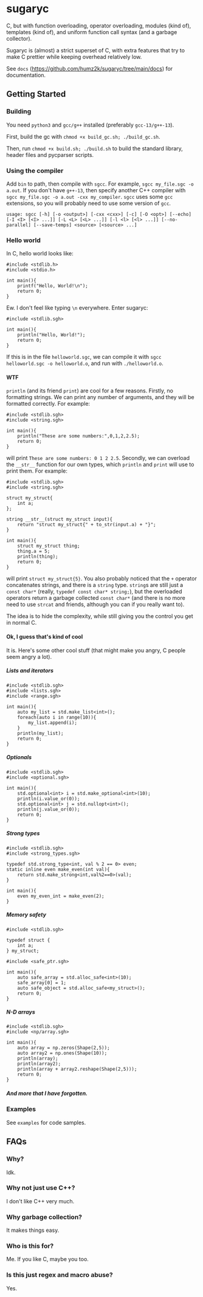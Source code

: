 # sugaryc
 
C, but with function overloading, operator overloading, modules (kind of), templates (kind of), and uniform function call syntax (and a garbage collector).

Sugaryc is (almost) a strict superset of C, with extra features that try to make C prettier while keeping overhead relatively low.

See `docs` (https://github.com/humz2k/sugaryc/tree/main/docs) for documentation.

## Getting Started

### Building
You need `python3` and `gcc/g++` installed (preferably `gcc-13/g++-13`).

First, build the gc with `chmod +x build_gc.sh; ./build_gc.sh`.

Then, run `chmod +x build.sh; ./build.sh` to build the standard library, header files and pycparser scripts.

### Using the compiler

Add `bin` to path, then compile with `sgcc`. For example, `sgcc my_file.sgc -o a.out`. If you don't have `g++-13`, then specify another C++ compiler with `sgcc my_file.sgc -o a.out -cxx my_compiler`. `sgcc` uses some `gcc` extensions, so you will probably need to use some version of `gcc`.

`usage: sgcc [-h] [-o <output>] [-cxx <cxx>] [-c] [-O <opt>] [--echo] [-I <I> [<I> ...]] [-L <L> [<L> ...]] [-l <l> [<l> ...]] [--no-parallel] [--save-temps] <source> [<source> ...]`

### Hello world
In C, hello world looks like:
```
#include <stdlib.h>
#include <stdio.h>

int main(){
    printf("Hello, World!\n");
    return 0;
}
```
Ew. I don't feel like typing `\n` everywhere. Enter sugaryc:
```
#include <stdlib.sgh>

int main(){
    println("Hello, World!");
    return 0;
}
```
If this is in the file `helloworld.sgc`, we can compile it with `sgcc helloworld.sgc -o helloworld.o`, and run with `./helloworld.o`.

#### WTF

`println` (and its friend `print`) are cool for a few reasons. Firstly, no formatting strings. We can print any number of arguments, and they will be formatted correctly. For example:
```
#include <stdlib.sgh>
#include <string.sgh>

int main(){
    println("These are some numbers:",0,1,2,2.5);
    return 0;
}
```
will print `These are some numbers: 0 1 2 2.5`. Secondly, we can overload the `__str__` function for our own types, which `println` and `print` will use to print them. For example:
```
#include <stdlib.sgh>
#include <string.sgh>

struct my_struct{
    int a;
};

string __str__(struct my_struct input){
    return "struct my_struct{" + to_str(input.a) + "}";
}

int main(){
    struct my_struct thing;
    thing.a = 5;
    println(thing);
    return 0;
}
```
will print `struct my_struct{5}`. You also probably noticed that the `+` operator concatenates strings, and there is a `string` type. `string`s are still just a `const char*` (really, `typedef const char* string;`), but the overloaded operators return a garbage collected `const char*` (and there is no more need to use `strcat` and friends, although you can if you really want to).

The idea is to hide the complexity, while still giving you the control you get in normal C.

#### Ok, I guess that's kind of cool
It is. Here's some other cool stuff (that might make you angry, C people seem angry a lot).
##### Lists and iterators
```
#include <stdlib.sgh>
#include <lists.sgh>
#include <range.sgh>

int main(){
    auto my_list = std.make_list<int>();
    foreach(auto i in range(10)){
        my_list.append(i);
    }
    println(my_list);
    return 0;
}
```
##### Optionals
```
#include <stdlib.sgh>
#include <optional.sgh>

int main(){
    std.optional<int> i = std.make_optional<int>(10);
    println(i.value_or(0));
    std.optional<int> j = std.nullopt<int>();
    println(j.value_or(0));
    return 0;
}
```
##### Strong types
```
#include <stdlib.sgh>
#include <strong_types.sgh>

typedef std.strong_type<int, val % 2 == 0> even;
static inline even make_even(int val){
    return std.make_strong<int,val%2==0>(val);
}

int main(){
    even my_even_int = make_even(2);
}
```
##### Memory safety
```
#include <stdlib.sgh>

typedef struct {
    int a;
} my_struct;

#include <safe_ptr.sgh>

int main(){
    auto safe_array = std.alloc_safe<int>(10);
    safe_array[0] = 1;
    auto safe_object = std.alloc_safe<my_struct>();
    return 0;
}
```
##### N-D arrays
```
#include <stdlib.sgh>
#include <np/array.sgh>

int main(){
    auto array = np.zeros(Shape(2,5));
    auto array2 = np.ones(Shape(10));
    println(array);
    println(array2);
    println(array + array2.reshape(Shape(2,5)));
    return 0;
}
```
##### And more that I have forgotten.

### Examples

See `examples` for code samples.

## FAQs

### Why?
Idk.

### Why not just use C++?
I don't like C++ very much.

### Why garbage collection?
It makes things easy.

### Who is this for?
Me. If you like C, maybe you too.

### Is this just regex and macro abuse?
Yes.